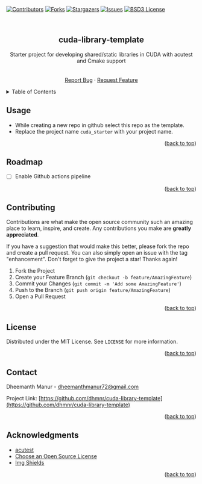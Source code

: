 <div id="top"></div>
<!--
*** Thanks for checking out the Best-README-Template. If you have a suggestion
*** that would make this better, please fork the repo and create a pull request
*** or simply open an issue with the tag "enhancement".
*** Don't forget to give the project a star!
*** Thanks again! Now go create something AMAZING! :D
-->



<!-- PROJECT SHIELDS -->
<!--
*** I'm using markdown "reference style" links for readability.
*** Reference links are enclosed in brackets [ ] instead of parentheses ( ).
*** See the bottom of this document for the declaration of the reference variables
*** for contributors-url, forks-url, etc. This is an optional, concise syntax you may use.
*** https://www.markdownguide.org/basic-syntax/#reference-style-links
-->
[![Contributors][contributors-shield]][contributors-url]
[![Forks][forks-shield]][forks-url]
[![Stargazers][stars-shield]][stars-url]
[![Issues][issues-shield]][issues-url]
[![BSD3 License][license-shield]][license-url]



<!-- PROJECT LOGO -->
<br />
<div align="center">
<h2 align="center">cuda-library-template</h2>
<p></p>

  <p align="center">
    Starter project for developing shared/static libraries in CUDA with acutest and Cmake support
    <br />
    <!-- <a href="https://github.com/dhmnr/cuda-library-template"><strong>Explore the docs »</strong></a> -->
    <br />
    <br />
    <a href="https://github.com/dhmnr/cuda-library-template/issues">Report Bug</a>
    ·
    <a href="https://github.com/dhmnr/cuda-library-template/issues">Request Feature</a>
  </p>
</div>



<!-- TABLE OF CONTENTS -->
<details>
  <summary>Table of Contents</summary>
  <ol>
    <li><a href="#Usage">About The Project</a></li>
    <li><a href="#contributing">Contributing</a></li>
    <li><a href="#license">License</a></li>
    <li><a href="#contact">Contact</a></li>
    <li><a href="#acknowledgments">Acknowledgments</a></li>
  </ol>
</details>



<!-- ABOUT THE PROJECT -->
## Usage

* While creating a new repo in github select this repo as the template. 
* Replace the project name `cuda_starter` with your project name.

<p align="right">(<a href="#top">back to top</a>)</p>

<!-- USAGE EXAMPLES -->



<!-- ROADMAP -->
## Roadmap
 - [ ] Enable Github actions pipeline

<!-- See the [open issues](https://github.com/dhmnr/cuda-library-template/issues) for a full list of proposed features (and known issues). -->

<p align="right">(<a href="#top">back to top</a>)</p>



<!-- CONTRIBUTING -->
## Contributing

Contributions are what make the open source community such an amazing place to learn, inspire, and create. Any contributions you make are **greatly appreciated**.

If you have a suggestion that would make this better, please fork the repo and create a pull request. You can also simply open an issue with the tag "enhancement".
Don't forget to give the project a star! Thanks again!


1. Fork the Project
2. Create your Feature Branch (`git checkout -b feature/AmazingFeature`)
3. Commit your Changes (`git commit -m 'Add some AmazingFeature'`)
4. Push to the Branch (`git push origin feature/AmazingFeature`)
5. Open a Pull Request

<p align="right">(<a href="#top">back to top</a>)</p>



<!-- LICENSE -->
## License

Distributed under the MIT License. See `LICENSE` for more information.

<p align="right">(<a href="#top">back to top</a>)</p>



<!-- CONTACT -->
## Contact

Dheemanth Manur - dheemanthmanur72@gmail.com

<!-- [@twitter_handle](https://twitter.com/twitter_handle) -->

Project Link: [https://github.com/dhmnr/cuda-library-template](https://github.com/dhmnr/cuda-library-template)

<p align="right">(<a href="#top">back to top</a>)</p>



<!-- ACKNOWLEDGMENTS -->
## Acknowledgments

* [acutest](https://github.com/mity/acutest)
* [Choose an Open Source License](https://choosealicense.com)
* [Img Shields](https://shields.io)

<p align="right">(<a href="#top">back to top</a>)</p>



<!-- MARKDOWN LINKS & IMAGES -->
<!-- https://www.markdownguide.org/basic-syntax/#reference-style-links -->
[contributors-shield]: https://img.shields.io/github/contributors/dhmnr/cuda-library-template.svg
[contributors-url]: https://github.com/dhmnr/cuda-library-template/graphs/contributors
[forks-shield]: https://img.shields.io/github/forks/dhmnr/cuda-library-template.svg
[forks-url]: https://github.com/dhmnr/cuda-library-template/network/members
[stars-shield]: https://img.shields.io/github/stars/dhmnr/cuda-library-template.svg
[stars-url]: https://github.com/dhmnr/cuda-library-template/stargazers
[issues-shield]: https://img.shields.io/github/issues/dhmnr/cuda-library-template.svg
[issues-url]: https://github.com/dhmnr/cuda-library-template/issues
[license-shield]: https://img.shields.io/github/license/dhmnr/cuda-library-template.svg
[license-url]: https://github.com/dhmnr/cuda-library-template/blob/main/LICENSE
